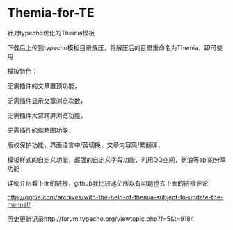 # Themia-for-TE

针对typecho优化的Themia模板

下载后上传到typecho模板目录解压，将解压后的目录重命名为Themia，即可使用

模板特色：

无需插件的文章置顶功能，

无需插件显示文章浏览次数，

无需插件大赏跨屏浏览功能，

无需插件的缩略图功能，

版权保护功能，界面语言中/英切换，文章内容简/繁翻译，

模板样式的自定义功能，超强的自定义字段功能，利用QQ空间，新浪等api的分享功能

详细介绍看下面的链接，github我比较迷茫所以有问题也去下面的链接评论

http://qqdie.com/archives/with-the-help-of-themia-subject-to-update-the-manual/

历史更新记录http://forum.typecho.org/viewtopic.php?f=5&t=9184
